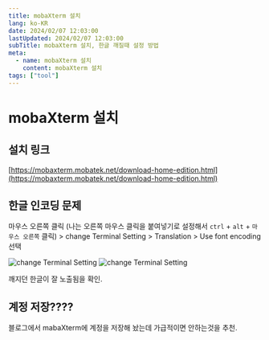 ```yaml
---
title: mobaXterm 설치
lang: ko-KR
date: 2024/02/07 12:03:00
lastUpdated: 2024/02/07 12:03:00
subTitle: mobaXterm 설치, 한글 깨질때 설정 방법
meta:
  - name: mobaXterm 설치
    content: mobaXterm 설치
tags: ["tool"]
---
```


# mobaXterm 설치

## 설치 링크

[https://mobaxterm.mobatek.net/download-home-edition.html](https://mobaxterm.mobatek.net/download-home-edition.html)

## 한글 인코딩 문제

마우스 오른쪽 클릭 (나는 오른쪽 마우스 클릭을 붙여넣기로 설정해서 `ctrl` + `alt` + `마우스 오른쪽` 클릭) > change Terminal Setting > Translation > Use font encoding 선택

![change Terminal Setting](~@image/21.jpg)
![change Terminal Setting](~@image/22.jpg)

깨지던 한글이 잘 노출됨을 확인.

## 계정 저장????

블로그에서 mabaXterm에 계정을 저장해 놨는데 가급적이면 안하는것을 추천.
